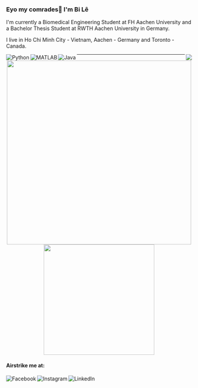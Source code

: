 ### Eyo my comrades👋 I'm Bi Lê 

I'm currently a Biomedical Engineering Student at FH Aachen University and a Bachelor Thesis Student at RWTH Aachen University in Germany. 

I live in Ho Chi Minh City - Vietnam, Aachen - Germany and Toronto - Canada.

<p align="center">
  <img align="right" src="https://visitor-badge.laobi.icu/badge?page_id=leduckhai.leduckhai"> 
  <img align="left" alt="Python" src="https://img.shields.io/badge/python%20-%2314354C.svg?&style=for-the-badge&logo=python&logoColor=white"/> 
  <img align="left" alt="MATLAB" src="https://img.shields.io/badge/matlab%20-%23E34F26.svg?&style=for-the-badge&logo=matlab&logoColor=white"/> 
  <img align="left" alt="Java" src="https://img.shields.io/badge/java-%23ED8B00.svg?&style=for-the-badge&logo=java&logoColor=white"/>  
</p>

-------------------
<p align="center">
  <img src="https://github-readme-stats.vercel.app/api?username=leduckhai&show_icons=true&theme=default&count_private=true" width="500"/> <img src="https://github-readme-stats.vercel.app/api/top-langs/?username=leduckhai&show_icons=true&theme=default&&langs_count=10" width="300"/>
</p>

#### Airstrike me at:
[<img align="left" alt="Facebook" src="https://img.shields.io/badge/Facebook%20-%231877F2.svg?&style=for-the-badge&logo=Facebook&logoColor=white"/>](https://www.facebook.com/bile.datsmie/)
[<img align="left" alt="Instagram" src="https://img.shields.io/badge/Instagram%20-%23E4405F.svg?&style=for-the-badge&logo=Instagram&logoColor=white"/>](https://www.instagram.com/bile_datsmie/)
[<img align="left" alt="LinkedIn" src="https://img.shields.io/badge/linkedin%20-%230077B5.svg?&style=for-the-badge&logo=linkedin&logoColor=white"/>](https://www.linkedin.com/in/bile-datsmie/)
